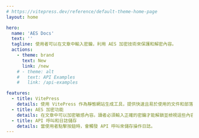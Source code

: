 ```yaml
---
# https://vitepress.dev/reference/default-theme-home-page
layout: home

hero:
  name: 'AES Docs'
  text: ''
  tagline: 使用者可以在文章中輸入密鑰，利用 AES 加密技術來保護和解密內容。
  actions:
    - theme: brand
      text: New
      link: /new
    # - theme: alt
    #   text: API Examples
    #   link: /api-examples

features:
  - title: VitePress
    details: 使用 VitePress 作為靜態網站生成工具，提供快速且易於使用的文件和部落格建置體驗。
  - title: AES 加密功能
    details: 在文章中可以加密敏感內容。讀者必須輸入正確的密鑰才能解鎖並檢視這些內容，確保資料的私密性和安全性。
  - title: API 呼叫和日誌儲存
    details: 當使用者點擊按鈕時，會觸發 API 呼叫來儲存操作日誌。
---
```

